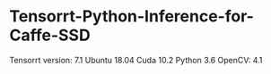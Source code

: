 # Tensorrt-Python-Inference-for-Caffe-SSD

Tensorrt version: 7.1
Ubuntu 18.04
Cuda 10.2
Python 3.6
OpenCV: 4.1

